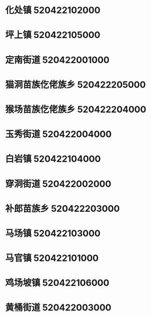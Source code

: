 # 化处镇 520422102000
# 坪上镇 520422105000
# 定南街道 520422001000
# 猫洞苗族仡佬族乡 520422205000
# 猴场苗族仡佬族乡 520422204000
# 玉秀街道 520422004000
# 白岩镇 520422104000
# 穿洞街道 520422002000
# 补郎苗族乡 520422203000
# 马场镇 520422103000
# 马官镇 520422101000
# 鸡场坡镇 520422106000
# 黄桶街道 520422003000

